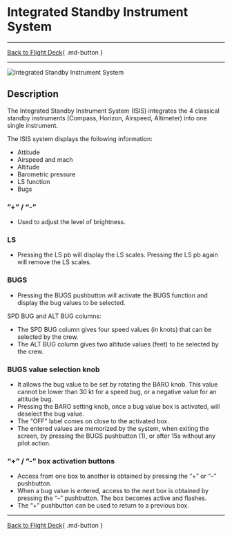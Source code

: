 # Integrated Standby Instrument System

---

[Back to Flight Deck](../index.md){ .md-button }

---

![Integrated Standby Instrument System](../../../assets/a32nx-briefing/front/ISIS.jpg "Integrated Standby Instrument System")

## Description

The Integrated Standby Instrument System (ISIS) integrates the 4 classical standby instruments (Compass, Horizon, Airspeed, Altimeter) into one single instrument.

The ISIS system displays the following information:

- Attitude
- Airspeed and mach
- Altitude
- Barometric pressure
- LS function
- Bugs

### ”+” / “-”

- Used to adjust the level of brightness.

### LS

- Pressing the LS pb will display the LS scales. Pressing the LS pb again will remove the LS scales.

### BUGS

- Pressing the BUGS pushbutton will activate the BUGS function and display the bug values to be selected.

SPD BUG and ALT BUG columns:

- The SPD BUG column gives four speed values (in knots) that can be selected by the crew.
- The ALT BUG column gives two altitude values (feet) to be selected by the crew.

### BUGS value selection knob

- It allows the bug value to be set by rotating the BARO knob. This value cannot be lower than 30 kt for a speed bug, or a negative value for an altitude bug.
- Pressing the BARO setting knob, once a bug value box is activated, will deselect the bug value.
- The “OFF” label comes on close to the activated box.
- The entered values are memorized by the system, when exiting the screen, by pressing the BUGS pushbutton (1), or after 15s without any pilot action.

### “+” / ”-” box activation buttons

- Access from one box to another is obtained by pressing the “+” or “–” pushbutton.
- When a bug value is entered, access to the next box is obtained by pressing the “–” pushbutton. The box becomes active and flashes.
- The “+” pushbutton can be used to return to a previous box.

---

[Back to Flight Deck](../index.md){ .md-button }

